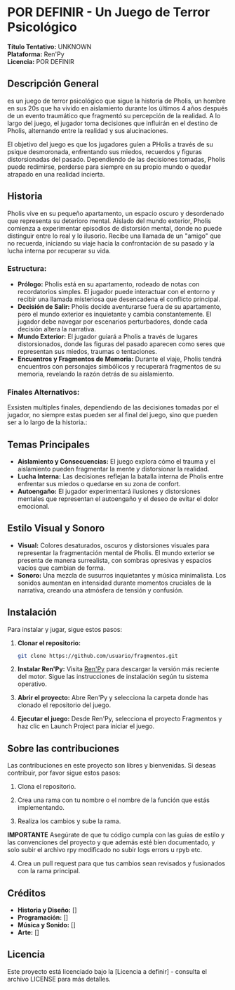
# POR DEFINIR - Un Juego de Terror Psicológico

**Título Tentativo:** UNKNOWN  
**Plataforma:** Ren'Py  
**Licencia:** POR DEFINIR

## Descripción General
es un juego de terror psicológico que sigue la historia de Pholis, un hombre en sus 20s que ha vivido en aislamiento durante los últimos 4 años después de un evento traumático que fragmentó su percepción de la realidad. A lo largo del juego, el jugador toma decisiones que influirán en el destino de Pholis, alternando entre la realidad y sus alucinaciones.

El objetivo del juego es que los jugadores guíen a PHolis a través de su psique desmoronada, enfrentando sus miedos, recuerdos y figuras distorsionadas del pasado. Dependiendo de las decisiones tomadas, Pholis puede redimirse, perderse para siempre en su propio mundo o quedar atrapado en una realidad incierta.

## Historia
Pholis vive en su pequeño apartamento, un espacio oscuro y desordenado que representa su deterioro mental. Aislado del mundo exterior, Pholis comienza a experimentar episodios de distorsión mental, donde no puede distinguir entre lo real y lo ilusorio. Recibe una llamada de un "amigo" que no recuerda, iniciando su viaje hacia la confrontación de su pasado y la lucha interna por recuperar su vida.

### Estructura:
- **Prólogo:** Pholis está en su apartamento, rodeado de notas con recordatorios simples. El jugador puede interactuar con el entorno y recibir una llamada misteriosa que desencadena el conflicto principal.
- **Decisión de Salir:** Pholis decide aventurarse fuera de su apartamento, pero el mundo exterior es inquietante y cambia constantemente. El jugador debe navegar por escenarios perturbadores, donde cada decisión altera la narrativa.
- **Mundo Exterior:** El jugador guiará a Pholis a través de lugares distorsionados, donde las figuras del pasado aparecen como seres que representan sus miedos, traumas o tentaciones.
- **Encuentros y Fragmentos de Memoria:** Durante el viaje, Pholis tendrá encuentros con personajes simbólicos y recuperará fragmentos de su memoria, revelando la razón detrás de su aislamiento.

### Finales Alternativos:
Exsisten multiples finales, dependiendo de las decisiones tomadas por el jugador, no siempre estas pueden ser al final del juego, sino que pueden ser a lo largo de la historia.:


## Temas Principales
- **Aislamiento y Consecuencias:** El juego explora cómo el trauma y el aislamiento pueden fragmentar la mente y distorsionar la realidad.
- **Lucha Interna:** Las decisiones reflejan la batalla interna de Pholis entre enfrentar sus miedos o quedarse en su zona de confort.
- **Autoengaño:** El jugador experimentará ilusiones y distorsiones mentales que representan el autoengaño y el deseo de evitar el dolor emocional.

## Estilo Visual y Sonoro
- **Visual:** Colores desaturados, oscuros y distorsiones visuales para representar la fragmentación mental de Pholis. El mundo exterior se presenta de manera surrealista, con sombras opresivas y espacios vacíos que cambian de forma.
- **Sonoro:** Una mezcla de susurros inquietantes y música minimalista. Los sonidos aumentan en intensidad durante momentos cruciales de la narrativa, creando una atmósfera de tensión y confusión.

## Instalación
Para instalar y jugar, sigue estos pasos:

1. **Clonar el repositorio:**
   ```bash
   git clone https://github.com/usuario/fragmentos.git
   ```

2. **Instalar Ren'Py:** Visita [Ren'Py](https://www.renpy.org/) para descargar la versión más reciente del motor. Sigue las instrucciones de instalación según tu sistema operativo.

3. **Abrir el proyecto:** Abre Ren'Py y selecciona la carpeta donde has clonado el repositorio del juego.

4. **Ejecutar el juego:** Desde Ren'Py, selecciona el proyecto Fragmentos y haz clic en Launch Project para iniciar el juego.

## Sobre las contribuciones

Las contribuciones en este proyecto son libres y bienvenidas. Si deseas contribuir, por favor sigue estos pasos:
   1. Clona el repositorio.

   2. Crea una rama con tu nombre o el nombre de la función que estás implementando.

   3. Realiza los cambios y sube la rama.

   **IMPORTANTE** Asegúrate de que tu código cumpla con las guías de estilo y las convenciones del proyecto y que además esté bien documentado, y solo subir el archivo rpy modificado no subir logs errors u rpyb  etc.
    
   4. Crea un pull request para que tus cambios sean revisados y fusionados con la rama principal.

## Créditos
- **Historia y Diseño:** []
- **Programación:** []
- **Música y Sonido:** []
- **Arte:** []

## Licencia
Este proyecto está licenciado bajo la [Licencia a definir] - consulta el archivo LICENSE para más detalles.
